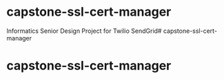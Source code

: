 # capstone-ssl-cert-manager
Informatics Senior Design Project for Twilio SendGrid# capstone-ssl-cert-manager
# capstone-ssl-cert-manager
